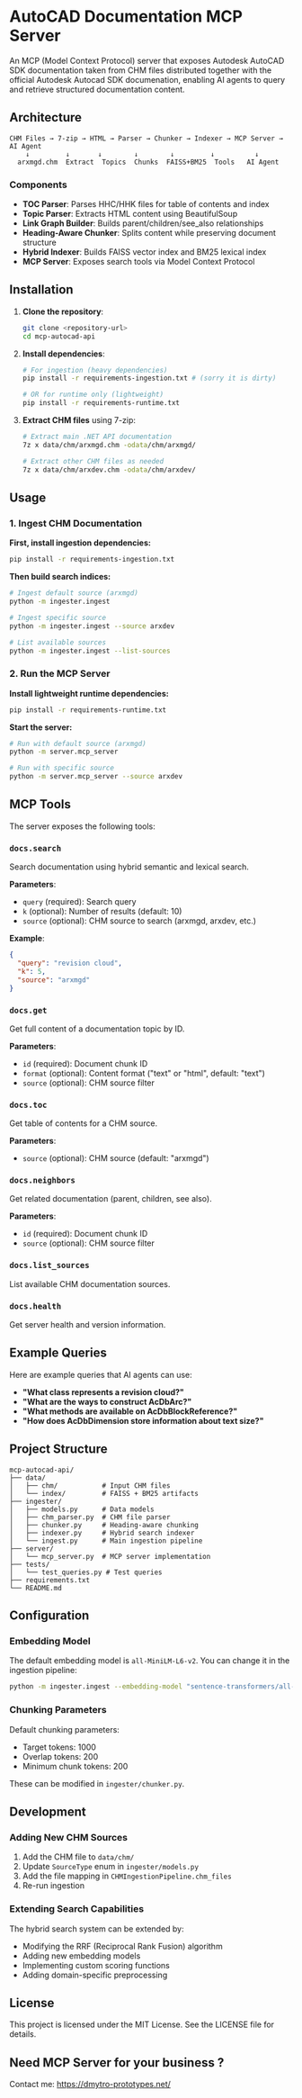 # AutoCAD Documentation MCP Server

An MCP (Model Context Protocol) server that exposes Autodesk AutoCAD SDK documentation taken from CHM files distributed together with the official Autodesk Autocad SDK documenation, enabling AI agents to query and retrieve structured documentation content.

## Architecture

```
CHM Files → 7-zip → HTML → Parser → Chunker → Indexer → MCP Server → AI Agent
    ↓         ↓       ↓        ↓        ↓         ↓          ↓
  arxmgd.chm  Extract  Topics  Chunks  FAISS+BM25  Tools   AI Agent
```

### Components

- **TOC Parser**: Parses HHC/HHK files for table of contents and index
- **Topic Parser**: Extracts HTML content using BeautifulSoup
- **Link Graph Builder**: Builds parent/children/see_also relationships
- **Heading-Aware Chunker**: Splits content while preserving document structure
- **Hybrid Indexer**: Builds FAISS vector index and BM25 lexical index
- **MCP Server**: Exposes search tools via Model Context Protocol

## Installation

1. **Clone the repository**:
   ```bash
   git clone <repository-url>
   cd mcp-autocad-api
   ```

2. **Install dependencies**:
   ```bash
   # For ingestion (heavy dependencies)   
   pip install -r requirements-ingestion.txt # (sorry it is dirty)
   
   # OR for runtime only (lightweight)
   pip install -r requirements-runtime.txt
   ```

3. **Extract CHM files** using 7-zip:
   ```bash
   # Extract main .NET API documentation
   7z x data/chm/arxmgd.chm -odata/chm/arxmgd/
   
   # Extract other CHM files as needed
   7z x data/chm/arxdev.chm -odata/chm/arxdev/
   ```

## Usage

### 1. Ingest CHM Documentation

**First, install ingestion dependencies:**
```bash
pip install -r requirements-ingestion.txt
```

**Then build search indices:**
```bash
# Ingest default source (arxmgd)
python -m ingester.ingest

# Ingest specific source
python -m ingester.ingest --source arxdev

# List available sources
python -m ingester.ingest --list-sources
```

### 2. Run the MCP Server

**Install lightweight runtime dependencies:**
```bash
pip install -r requirements-runtime.txt
```

**Start the server:**
```bash
# Run with default source (arxmgd)
python -m server.mcp_server

# Run with specific source
python -m server.mcp_server --source arxdev
```

## MCP Tools

The server exposes the following tools:

### `docs.search`
Search documentation using hybrid semantic and lexical search.

**Parameters**:
- `query` (required): Search query
- `k` (optional): Number of results (default: 10)
- `source` (optional): CHM source to search (arxmgd, arxdev, etc.)

**Example**:
```json
{
  "query": "revision cloud",
  "k": 5,
  "source": "arxmgd"
}
```

### `docs.get`
Get full content of a documentation topic by ID.

**Parameters**:
- `id` (required): Document chunk ID
- `format` (optional): Content format ("text" or "html", default: "text")
- `source` (optional): CHM source filter

### `docs.toc`
Get table of contents for a CHM source.

**Parameters**:
- `source` (optional): CHM source (default: "arxmgd")

### `docs.neighbors`
Get related documentation (parent, children, see also).

**Parameters**:
- `id` (required): Document chunk ID
- `source` (optional): CHM source filter

### `docs.list_sources`
List available CHM documentation sources.

### `docs.health`
Get server health and version information.

## Example Queries

Here are example queries that AI agents can use:

- **"What class represents a revision cloud?"**
- **"What are the ways to construct AcDbArc?"**
- **"What methods are available on AcDbBlockReference?"**
- **"How does AcDbDimension store information about text size?"**

## Project Structure

```
mcp-autocad-api/
├── data/
│   ├── chm/           # Input CHM files
│   └── index/         # FAISS + BM25 artifacts
├── ingester/
│   ├── models.py      # Data models
│   ├── chm_parser.py  # CHM file parser
│   ├── chunker.py     # Heading-aware chunking
│   ├── indexer.py     # Hybrid search indexer
│   └── ingest.py      # Main ingestion pipeline
├── server/
│   └── mcp_server.py  # MCP server implementation
├── tests/
│   └── test_queries.py # Test queries
├── requirements.txt
└── README.md
```

## Configuration

### Embedding Model

The default embedding model is `all-MiniLM-L6-v2`. You can change it in the ingestion pipeline:

```bash
python -m ingester.ingest --embedding-model "sentence-transformers/all-mpnet-base-v2"
```

### Chunking Parameters

Default chunking parameters:
- Target tokens: 1000
- Overlap tokens: 200
- Minimum chunk tokens: 200

These can be modified in `ingester/chunker.py`.

## Development

### Adding New CHM Sources

1. Add the CHM file to `data/chm/`
2. Update `SourceType` enum in `ingester/models.py`
3. Add the file mapping in `CHMIngestionPipeline.chm_files`
4. Re-run ingestion

### Extending Search Capabilities

The hybrid search system can be extended by:
- Modifying the RRF (Reciprocal Rank Fusion) algorithm
- Adding new embedding models
- Implementing custom scoring functions
- Adding domain-specific preprocessing

## License

This project is licensed under the MIT License. See the LICENSE file for details.

## Need MCP Server for your business ?

Contact me: https://dmytro-prototypes.net/

